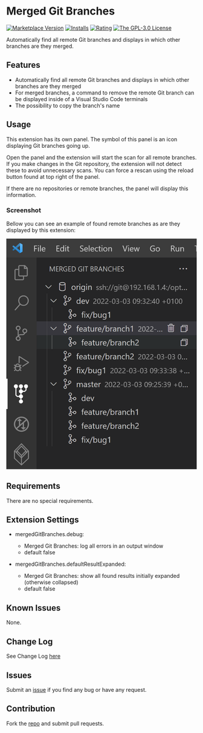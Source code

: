 # Merged Git Branches

[![Marketplace Version](https://vsmarketplacebadge.apphb.com/version/iulian-radu-at.merged-git-branches.svg)](https://marketplace.visualstudio.com/items?itemName=iulian-radu-at.merged-git-branches)
[![Installs](https://vsmarketplacebadge.apphb.com/installs/iulian-radu-at.merged-git-branches.svg)](https://marketplace.visualstudio.com/items?itemName=iulian-radu-at.merged-git-branches)
[![Rating](https://vsmarketplacebadge.apphb.com/rating/iulian-radu-at.merged-git-branches.svg)](https://marketplace.visualstudio.com/items?itemName=iulian-radu-at.merged-git-branches)
<a href="http://opensource.org/licenses/GPL-3.0" target="_blank" rel="noreferrer noopener"><img src="https://img.shields.io/badge/license-GPL-orange.svg?color=blue&amp;style=flat-square" alt="The GPL-3.0 License"></a>

Automatically find all remote Git branches and displays in which other branches are they merged.

## Features

- Automatically find all remote Git branches and displays in which other branches are they merged
- For merged branches, a command to remove the remote Git branch can be displayed inside of a Visual Studio Code terminals
- The possibility to copy the branch's name

## Usage

This extension has its own panel. The symbol of this panel is an icon displaying Git branches going up.

Open the panel and the extension will start the scan for all remote branches.
If you make changes in the Git repository, the extension will not detect these to avoid unnecessary scans.
You can force a rescan using the reload button found at top right of the panel.

If there are no repositories or remote branches, the panel will display this information.

### Screenshot

Bellow you can see an example of found remote branches as are they displayed by this extension:

![Merged Git Branches](images/screenshot.png)

## Requirements

There are no special requirements.

## Extension Settings

- mergedGitBranches.debug:

  - Merged Git Branches: log all errors in an output window
  - default false

- mergedGitBranches.defaultResultExpanded:

  - Merged Git Branches: show all found results initially expanded (otherwise collapsed)
  - default false

## Known Issues

None.

## Change Log

See Change Log [here](CHANGELOG.md)

## Issues

Submit an [issue](https://github.com/iulian-radu-at/merged-git-branches/issues) if you find any bug or have any request.

## Contribution

Fork the [repo](https://github.com/iulian-radu-at/merged-git-branches) and submit pull requests.
